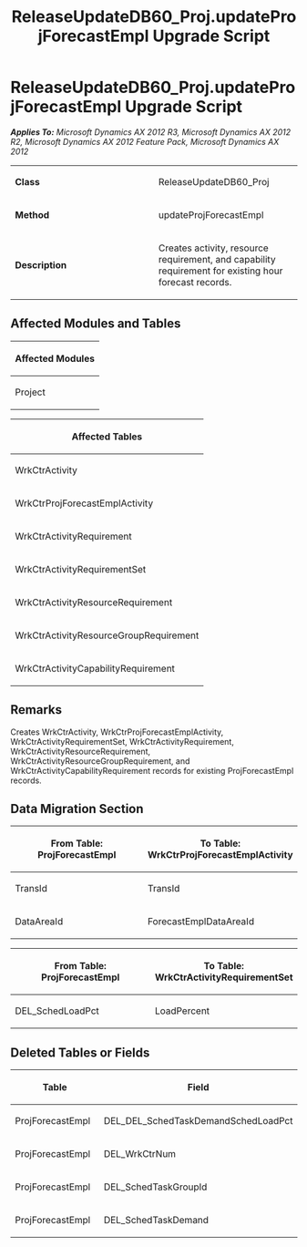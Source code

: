 ﻿---
title: ReleaseUpdateDB60_Proj.updateProjForecastEmpl Upgrade Script
TOCTitle: ReleaseUpdateDB60_Proj.updateProjForecastEmpl Upgrade Script
ms:assetid: 0421c954-97ef-3355-6fe2-dc2a7f36e42f
ms:mtpsurl: https://msdn.microsoft.com/en-us/library/JJ684681(v=AX.60)
ms:contentKeyID: 49706376
ms.date: 05/18/2015
mtps_version: v=AX.60
---

# ReleaseUpdateDB60\_Proj.updateProjForecastEmpl Upgrade Script 


_**Applies To:** Microsoft Dynamics AX 2012 R3, Microsoft Dynamics AX 2012 R2, Microsoft Dynamics AX 2012 Feature Pack, Microsoft Dynamics AX 2012_

<table>
<colgroup>
<col style="width: 50%" />
<col style="width: 50%" />
</colgroup>
<tbody>
<tr class="odd">
<td><p><strong>Class</strong></p></td>
<td><p>ReleaseUpdateDB60_Proj</p></td>
</tr>
<tr class="even">
<td><p><strong>Method</strong></p></td>
<td><p>updateProjForecastEmpl</p></td>
</tr>
<tr class="odd">
<td><p><strong>Description</strong></p></td>
<td><p>Creates activity, resource requirement, and capability requirement for existing hour forecast records.</p></td>
</tr>
</tbody>
</table>


## Affected Modules and Tables

<table>
<colgroup>
<col style="width: 100%" />
</colgroup>
<thead>
<tr class="header">
<th><p>Affected Modules</p></th>
</tr>
</thead>
<tbody>
<tr class="odd">
<td><p>Project</p></td>
</tr>
</tbody>
</table>


<table>
<colgroup>
<col style="width: 100%" />
</colgroup>
<thead>
<tr class="header">
<th><p>Affected Tables</p></th>
</tr>
</thead>
<tbody>
<tr class="odd">
<td><p>WrkCtrActivity</p></td>
</tr>
<tr class="even">
<td><p>WrkCtrProjForecastEmplActivity</p></td>
</tr>
<tr class="odd">
<td><p>WrkCtrActivityRequirement</p></td>
</tr>
<tr class="even">
<td><p>WrkCtrActivityRequirementSet</p></td>
</tr>
<tr class="odd">
<td><p>WrkCtrActivityResourceRequirement</p></td>
</tr>
<tr class="even">
<td><p>WrkCtrActivityResourceGroupRequirement</p></td>
</tr>
<tr class="odd">
<td><p>WrkCtrActivityCapabilityRequirement</p></td>
</tr>
</tbody>
</table>


## Remarks

Creates WrkCtrActivity, WrkCtrProjForecastEmplActivity, WrkCtrActivityRequirementSet, WrkCtrActivityRequirement, WrkCtrActivityResourceRequirement, WrkCtrActivityResourceGroupRequirement, and WrkCtrActivityCapabilityRequirement records for existing ProjForecastEmpl records.

## Data Migration Section

<table>
<colgroup>
<col style="width: 50%" />
<col style="width: 50%" />
</colgroup>
<thead>
<tr class="header">
<th><p>From Table: ProjForecastEmpl</p></th>
<th><p>To Table: WrkCtrProjForecastEmplActivity</p></th>
</tr>
</thead>
<tbody>
<tr class="odd">
<td><p>TransId</p></td>
<td><p>TransId</p></td>
</tr>
<tr class="even">
<td><p>DataAreaId</p></td>
<td><p>ForecastEmplDataAreaId</p></td>
</tr>
</tbody>
</table>


<table>
<colgroup>
<col style="width: 50%" />
<col style="width: 50%" />
</colgroup>
<thead>
<tr class="header">
<th><p>From Table: ProjForecastEmpl</p></th>
<th><p>To Table: WrkCtrActivityRequirementSet</p></th>
</tr>
</thead>
<tbody>
<tr class="odd">
<td><p>DEL_SchedLoadPct</p></td>
<td><p>LoadPercent</p></td>
</tr>
</tbody>
</table>


## Deleted Tables or Fields

<table>
<colgroup>
<col style="width: 50%" />
<col style="width: 50%" />
</colgroup>
<thead>
<tr class="header">
<th><p>Table</p></th>
<th><p>Field</p></th>
</tr>
</thead>
<tbody>
<tr class="odd">
<td><p>ProjForecastEmpl</p></td>
<td><p>DEL_DEL_SchedTaskDemandSchedLoadPct</p></td>
</tr>
<tr class="even">
<td><p>ProjForecastEmpl</p></td>
<td><p>DEL_WrkCtrNum</p></td>
</tr>
<tr class="odd">
<td><p>ProjForecastEmpl</p></td>
<td><p>DEL_SchedTaskGroupId</p></td>
</tr>
<tr class="even">
<td><p>ProjForecastEmpl</p></td>
<td><p>DEL_SchedTaskDemand</p></td>
</tr>
</tbody>
</table>

  


